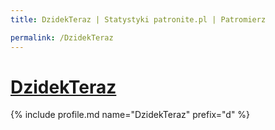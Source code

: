 ```yaml
---
title: DzidekTeraz | Statystyki patronite.pl | Patromierz

permalink: /DzidekTeraz
---
```


# [DzidekTeraz](https://patronite.pl/DzidekTeraz)

{% include profile.md name="DzidekTeraz" prefix="d" %}
